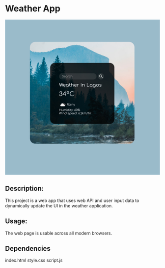 # Weather App

![header_image](images/weather.jpg)

## Description:
This project is a web app that uses web API and user input data to dynamically update the UI in the weather application. 

## Usage:
The web page is usable across all modern browsers.

## Dependencies
index.html style.css script.js
